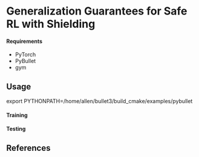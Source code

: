 # Generalization Guarantees for Safe RL with Shielding
#### Requirements
* PyTorch
* PyBullet
* gym

## Usage
export PYTHONPATH=/home/allen/bullet3/build_cmake/examples/pybullet

#### Training

#### Testing

## References
